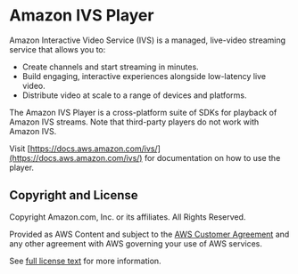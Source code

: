 # Amazon IVS Player

Amazon Interactive Video Service (IVS) is a managed, live-video streaming service that allows you to:
* Create channels and start streaming in minutes.
* Build engaging, interactive experiences alongside low-latency live video.
* Distribute video at scale to a range of devices and platforms.

The Amazon IVS Player is a cross-platform suite of SDKs for playback of Amazon IVS streams. Note that third-party
players do not work with Amazon IVS.

Visit [https://docs.aws.amazon.com/ivs/](https://docs.aws.amazon.com/ivs/) for documentation on how to use the player.

## Copyright and License

Copyright Amazon.com, Inc. or its affiliates. All Rights Reserved.

Provided as AWS Content and subject to the [AWS Customer Agreement](https://aws.amazon.com/agreement/) and any other
agreement with AWS governing your use of AWS services.

See [full license text](https://player.live-video.net/LICENSE.txt) for more information.
